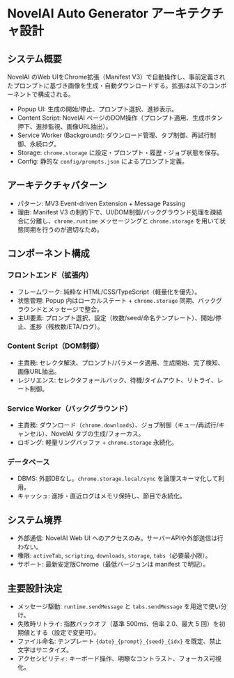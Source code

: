 # NovelAI Auto Generator アーキテクチャ設計

## システム概要
NovelAI のWeb UIをChrome拡張（Manifest V3）で自動操作し、事前定義されたプロンプトに基づき画像を生成・自動ダウンロードする。拡張は以下のコンポーネントで構成される。

- Popup UI: 生成の開始/停止、プロンプト選択、進捗表示。
- Content Script: NovelAI ページのDOM操作（プロンプト適用、生成ボタン押下、進捗監視、画像URL抽出）。
- Service Worker (Background): ダウンロード管理、タブ制御、再試行制御、永続ログ。
- Storage: `chrome.storage` に設定・プロンプト・履歴・ジョブ状態を保存。
- Config: 静的な `config/prompts.json` によるプロンプト定義。

## アーキテクチャパターン
- パターン: MV3 Event-driven Extension + Message Passing
- 理由: Manifest V3 の制約下で、UI/DOM制御/バックグラウンド処理を疎結合に分離し、`chrome.runtime` メッセージングと `chrome.storage` を用いて状態同期を行うのが適切なため。

## コンポーネント構成
### フロントエンド（拡張内）
- フレームワーク: 純粋な HTML/CSS/TypeScript（軽量化を優先）。
- 状態管理: Popup 内はローカルステート + `chrome.storage` 同期、バックグラウンドとメッセージで整合。
- 主UI要素: プロンプト選択、設定（枚数/seed/命名テンプレート）、開始/停止、進捗（残枚数/ETA/ログ）。

### Content Script（DOM制御）
- 主責務: セレクタ解決、プロンプト/パラメータ適用、生成開始、完了検知、画像URL抽出。
- レジリエンス: セレクタフォールバック、待機/タイムアウト、リトライ、レート制御。

### Service Worker（バックグラウンド）
- 主責務: ダウンロード（`chrome.downloads`）、ジョブ制御（キュー/再試行/キャンセル）、NovelAI タブの生成/フォーカス。
- ロギング: 軽量リングバッファ + `chrome.storage` 永続化。

### データベース
- DBMS: 外部DBなし。`chrome.storage.local/sync` を論理スキーマ化して利用。
- キャッシュ: 進捗・直近ログはメモリ保持し、節目で永続化。

## システム境界
- 外部通信: NovelAI Web UI へのアクセスのみ。サーバーAPIや外部送信は行わない。
- 権限: `activeTab`, `scripting`, `downloads`, `storage`, `tabs`（必要最小限）。
- サポート: 最新安定版Chrome（最低バージョンは manifest で明記）。

## 主要設計決定
- メッセージ駆動: `runtime.sendMessage` と `tabs.sendMessage` を用途で使い分け。
- 失敗時リトライ: 指数バックオフ（基準 500ms、倍率 2.0、最大 5 回）を初期値とする（設定で変更可）。
- ファイル命名: テンプレート `{date}_{prompt}_{seed}_{idx}` を既定、禁止文字はサニタイズ。
- アクセシビリティ: キーボード操作、明瞭なコントラスト、フォーカス可視化。

